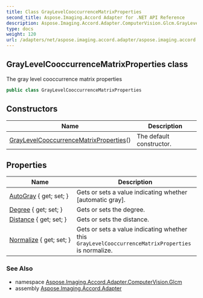 ```yaml
---
title: Class GrayLevelCooccurrenceMatrixProperties
second_title: Aspose.Imaging.Accord Adapter for .NET API Reference
description: Aspose.Imaging.Accord.Adapter.ComputerVision.Glcm.GrayLevelCooccurrenceMatrixProperties class. The gray level cooccurrence matrix properties
type: docs
weight: 120
url: /adapters/net/aspose.imaging.accord.adapter/aspose.imaging.accord.adapter.computervision.glcm/graylevelcooccurrencematrixproperties/
---
```

## GrayLevelCooccurrenceMatrixProperties class

The gray level cooccurrence matrix properties

```csharp
public class GrayLevelCooccurrenceMatrixProperties
```

## Constructors

| Name | Description |
| --- | --- |
| [GrayLevelCooccurrenceMatrixProperties](graylevelcooccurrencematrixproperties/)() | The default constructor. |

## Properties

| Name | Description |
| --- | --- |
| [AutoGray](../../aspose.imaging.accord.adapter.computervision.glcm/graylevelcooccurrencematrixproperties/autogray/) { get; set; } | Gets or sets a value indicating whether [automatic gray]. |
| [Degree](../../aspose.imaging.accord.adapter.computervision.glcm/graylevelcooccurrencematrixproperties/degree/) { get; set; } | Gets or sets the degree. |
| [Distance](../../aspose.imaging.accord.adapter.computervision.glcm/graylevelcooccurrencematrixproperties/distance/) { get; set; } | Gets or sets the distance. |
| [Normalize](../../aspose.imaging.accord.adapter.computervision.glcm/graylevelcooccurrencematrixproperties/normalize/) { get; set; } | Gets or sets a value indicating whether this `GrayLevelCooccurrenceMatrixProperties` is normalize. |

### See Also

* namespace [Aspose.Imaging.Accord.Adapter.ComputerVision.Glcm](../../aspose.imaging.accord.adapter.computervision.glcm/)
* assembly [Aspose.Imaging.Accord.Adapter](../../)


